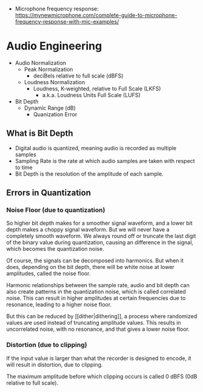 - Microphone frequency response: https://mynewmicrophone.com/complete-guide-to-microphone-frequency-response-with-mic-examples/

# Audio Engineering
- Audio Normalization
	- Peak Normalization
		- deciBels relative to full scale (dBFS)
	- Loudness Normalization
		- Loudness, K-weighted, relative to Full Scale (LKFS)
			- a.k.a. Loudness Units Full Scale (LUFS)
- Bit Depth
	- Dynamic Range (dB)
		- Quanization Error


## What is Bit Depth

- Digital audio is quantized, meaning audio is recorded as multiple samples
- Sampling Rate is the rate at which audio samples are taken with respect to time
- Bit Depth is the resolution of the amplitude of each sample.

## Errors in Quantization
### Noise Floor (due to quantization)
So higher bit depth makes for a smoother signal waveform, and a lower bit depth makes a choppy signal waveform. But we will never have a completely smooth waveform. We always round off or truncate the last digit of the binary value during quantization, causing an difference in the signal, which becomes the quantization noise.

Of course, the signals can be decomposed into harmonics. But when it does, depending on the bit depth, there will be white noise at lower amplitudes, called the noise floor.

Harmonic relationships between the sample rate, audio and bit depth can also create patterns in the quantization noise, which is called correlated noise. This can result in higher amplitudes at certain frequencies due to resonance, leading to a higher noise floor.

But this can be reduced by [[dither|dithering]], a process where randomized values are used instead of truncating amplitude values. This results in uncorrelated noise, with no resonance, and that gives a lower noise floor.
### Distortion (due to clipping)
If the input value is larger than what the recorder is designed to encode, it will result in distortion, due to clipping.

The maximum amplitude before which clipping occurs is called 0 dBFS (0dB relative to full scale).